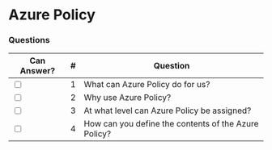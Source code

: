 # Azure Policy

### Questions

| Can Answer? | # | Question |
| --- | --- | --- |
| <input type="checkbox"> | 1 | What can Azure Policy do for us? |
| <input type="checkbox"> | 2 | Why use Azure Policy? |
| <input type="checkbox"> | 3 | At what level can Azure Policy be assigned? |
| <input type="checkbox"> | 4 | How can you define the contents of the Azure Policy? |
